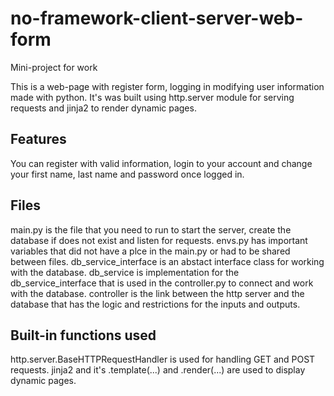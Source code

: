 # no-framework-client-server-web-form
Mini-project for work

This is a web-page with register form, logging in modifying user information made with python.
It's was built using http.server module for serving requests and jinja2 to render dynamic pages.

## Features
You can register with valid information, login to your account and change your first name, last name and password once logged in.

## Files
main.py is the file that you need to run to start the server, create the database if does not exist and listen for requests.
envs.py has important variables that did not have a plce in the main.py or had to be shared between files.
db_service_interface is an abstact interface class for working with the database.
db_service is implementation for the db_service_interface that is used in the controller.py to connect and work with the database.
controller is the link between the http server and the database that has the logic and restrictions for the inputs and outputs.

## Built-in functions used
http.server.BaseHTTPRequestHandler is used for handling GET and POST requests.
jinja2 and it's .template(...) and .render(...) are used to display dynamic pages.